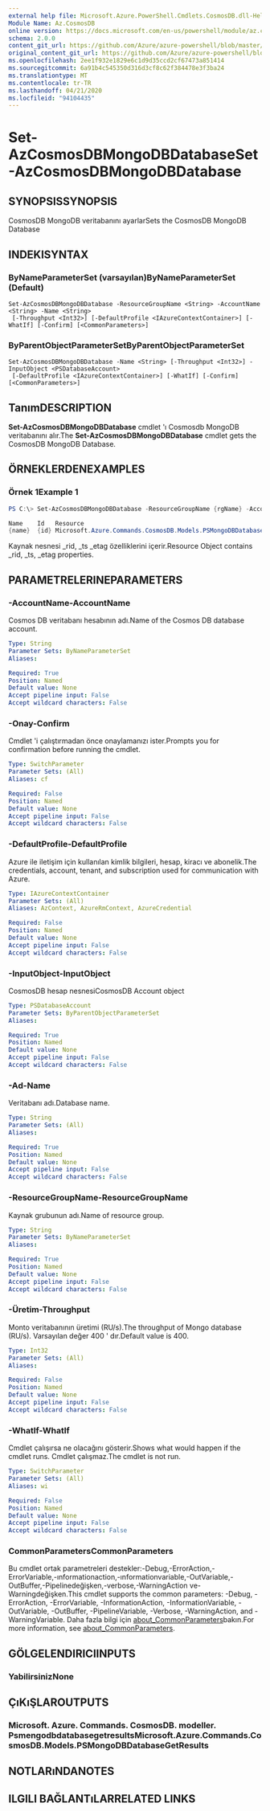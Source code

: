 ```yaml
---
external help file: Microsoft.Azure.PowerShell.Cmdlets.CosmosDB.dll-Help.xml
Module Name: Az.CosmosDB
online version: https://docs.microsoft.com/en-us/powershell/module/az.cosmosdb/set-azcosmosdbmongodbdatabase
schema: 2.0.0
content_git_url: https://github.com/Azure/azure-powershell/blob/master/src/CosmosDB/CosmosDB/help/Set-AzCosmosDBMongoDBDatabase.md
original_content_git_url: https://github.com/Azure/azure-powershell/blob/master/src/CosmosDB/CosmosDB/help/Set-AzCosmosDBMongoDBDatabase.md
ms.openlocfilehash: 2ee1f932e1829e6c1d9d35ccd2cf67473a851414
ms.sourcegitcommit: 6a91b4c545350d316d3cf8c62f384478e3f3ba24
ms.translationtype: MT
ms.contentlocale: tr-TR
ms.lasthandoff: 04/21/2020
ms.locfileid: "94104435"
---
```

# <span data-ttu-id="90e1d-101">Set-AzCosmosDBMongoDBDatabase</span><span class="sxs-lookup"><span data-stu-id="90e1d-101">Set-AzCosmosDBMongoDBDatabase</span></span>

## <span data-ttu-id="90e1d-102">SYNOPSIS</span><span class="sxs-lookup"><span data-stu-id="90e1d-102">SYNOPSIS</span></span>
<span data-ttu-id="90e1d-103">CosmosDB MongoDB veritabanını ayarlar</span><span class="sxs-lookup"><span data-stu-id="90e1d-103">Sets the CosmosDB MongoDB Database</span></span>

## <span data-ttu-id="90e1d-104">INDEKI</span><span class="sxs-lookup"><span data-stu-id="90e1d-104">SYNTAX</span></span>

### <span data-ttu-id="90e1d-105">ByNameParameterSet (varsayılan)</span><span class="sxs-lookup"><span data-stu-id="90e1d-105">ByNameParameterSet (Default)</span></span>
```
Set-AzCosmosDBMongoDBDatabase -ResourceGroupName <String> -AccountName <String> -Name <String>
 [-Throughput <Int32>] [-DefaultProfile <IAzureContextContainer>] [-WhatIf] [-Confirm] [<CommonParameters>]
```

### <span data-ttu-id="90e1d-106">ByParentObjectParameterSet</span><span class="sxs-lookup"><span data-stu-id="90e1d-106">ByParentObjectParameterSet</span></span>
```
Set-AzCosmosDBMongoDBDatabase -Name <String> [-Throughput <Int32>] -InputObject <PSDatabaseAccount>
 [-DefaultProfile <IAzureContextContainer>] [-WhatIf] [-Confirm] [<CommonParameters>]
```

## <span data-ttu-id="90e1d-107">Tanım</span><span class="sxs-lookup"><span data-stu-id="90e1d-107">DESCRIPTION</span></span>
<span data-ttu-id="90e1d-108">**Set-AzCosmosDBMongoDBDatabase** cmdlet 'ı Cosmosdb MongoDB veritabanını alır.</span><span class="sxs-lookup"><span data-stu-id="90e1d-108">The **Set-AzCosmosDBMongoDBDatabase** cmdlet gets the CosmosDB MongoDB Database.</span></span>

## <span data-ttu-id="90e1d-109">ÖRNEKLERDEN</span><span class="sxs-lookup"><span data-stu-id="90e1d-109">EXAMPLES</span></span>

### <span data-ttu-id="90e1d-110">Örnek 1</span><span class="sxs-lookup"><span data-stu-id="90e1d-110">Example 1</span></span>
```powershell
PS C:\> Set-AzCosmosDBMongoDBDatabase -ResourceGroupName {rgName} -AccountName {accountName} -Name {dbName} 

Name    Id   Resource
{name}  {id} Microsoft.Azure.Commands.CosmosDB.Models.PSMongoDBDatabaseGetPropertiesResource
```

<span data-ttu-id="90e1d-111">Kaynak nesnesi _rid, _ts _etag özelliklerini içerir.</span><span class="sxs-lookup"><span data-stu-id="90e1d-111">Resource Object contains _rid, _ts, _etag properties.</span></span>

## <span data-ttu-id="90e1d-112">PARAMETRELERINE</span><span class="sxs-lookup"><span data-stu-id="90e1d-112">PARAMETERS</span></span>

### <span data-ttu-id="90e1d-113">-AccountName</span><span class="sxs-lookup"><span data-stu-id="90e1d-113">-AccountName</span></span>
<span data-ttu-id="90e1d-114">Cosmos DB veritabanı hesabının adı.</span><span class="sxs-lookup"><span data-stu-id="90e1d-114">Name of the Cosmos DB database account.</span></span>

```yaml
Type: String
Parameter Sets: ByNameParameterSet
Aliases:

Required: True
Position: Named
Default value: None
Accept pipeline input: False
Accept wildcard characters: False
```

### <span data-ttu-id="90e1d-115">-Onay</span><span class="sxs-lookup"><span data-stu-id="90e1d-115">-Confirm</span></span>
<span data-ttu-id="90e1d-116">Cmdlet 'i çalıştırmadan önce onaylamanızı ister.</span><span class="sxs-lookup"><span data-stu-id="90e1d-116">Prompts you for confirmation before running the cmdlet.</span></span>

```yaml
Type: SwitchParameter
Parameter Sets: (All)
Aliases: cf

Required: False
Position: Named
Default value: None
Accept pipeline input: False
Accept wildcard characters: False
```

### <span data-ttu-id="90e1d-117">-DefaultProfile</span><span class="sxs-lookup"><span data-stu-id="90e1d-117">-DefaultProfile</span></span>
<span data-ttu-id="90e1d-118">Azure ile iletişim için kullanılan kimlik bilgileri, hesap, kiracı ve abonelik.</span><span class="sxs-lookup"><span data-stu-id="90e1d-118">The credentials, account, tenant, and subscription used for communication with Azure.</span></span>

```yaml
Type: IAzureContextContainer
Parameter Sets: (All)
Aliases: AzContext, AzureRmContext, AzureCredential

Required: False
Position: Named
Default value: None
Accept pipeline input: False
Accept wildcard characters: False
```

### <span data-ttu-id="90e1d-119">-InputObject</span><span class="sxs-lookup"><span data-stu-id="90e1d-119">-InputObject</span></span>
<span data-ttu-id="90e1d-120">CosmosDB hesap nesnesi</span><span class="sxs-lookup"><span data-stu-id="90e1d-120">CosmosDB Account object</span></span>

```yaml
Type: PSDatabaseAccount
Parameter Sets: ByParentObjectParameterSet
Aliases:

Required: True
Position: Named
Default value: None
Accept pipeline input: False
Accept wildcard characters: False
```

### <span data-ttu-id="90e1d-121">-Ad</span><span class="sxs-lookup"><span data-stu-id="90e1d-121">-Name</span></span>
<span data-ttu-id="90e1d-122">Veritabanı adı.</span><span class="sxs-lookup"><span data-stu-id="90e1d-122">Database name.</span></span>

```yaml
Type: String
Parameter Sets: (All)
Aliases:

Required: True
Position: Named
Default value: None
Accept pipeline input: False
Accept wildcard characters: False
```

### <span data-ttu-id="90e1d-123">-ResourceGroupName</span><span class="sxs-lookup"><span data-stu-id="90e1d-123">-ResourceGroupName</span></span>
<span data-ttu-id="90e1d-124">Kaynak grubunun adı.</span><span class="sxs-lookup"><span data-stu-id="90e1d-124">Name of resource group.</span></span>

```yaml
Type: String
Parameter Sets: ByNameParameterSet
Aliases:

Required: True
Position: Named
Default value: None
Accept pipeline input: False
Accept wildcard characters: False
```

### <span data-ttu-id="90e1d-125">-Üretim</span><span class="sxs-lookup"><span data-stu-id="90e1d-125">-Throughput</span></span>
<span data-ttu-id="90e1d-126">Monto veritabanının üretimi (RU/s).</span><span class="sxs-lookup"><span data-stu-id="90e1d-126">The throughput of Mongo database (RU/s).</span></span>
<span data-ttu-id="90e1d-127">Varsayılan değer 400 ' dır.</span><span class="sxs-lookup"><span data-stu-id="90e1d-127">Default value is 400.</span></span>

```yaml
Type: Int32
Parameter Sets: (All)
Aliases:

Required: False
Position: Named
Default value: None
Accept pipeline input: False
Accept wildcard characters: False
```

### <span data-ttu-id="90e1d-128">-WhatIf</span><span class="sxs-lookup"><span data-stu-id="90e1d-128">-WhatIf</span></span>
<span data-ttu-id="90e1d-129">Cmdlet çalışırsa ne olacağını gösterir.</span><span class="sxs-lookup"><span data-stu-id="90e1d-129">Shows what would happen if the cmdlet runs.</span></span>
<span data-ttu-id="90e1d-130">Cmdlet çalışmaz.</span><span class="sxs-lookup"><span data-stu-id="90e1d-130">The cmdlet is not run.</span></span>

```yaml
Type: SwitchParameter
Parameter Sets: (All)
Aliases: wi

Required: False
Position: Named
Default value: None
Accept pipeline input: False
Accept wildcard characters: False
```

### <span data-ttu-id="90e1d-131">CommonParameters</span><span class="sxs-lookup"><span data-stu-id="90e1d-131">CommonParameters</span></span>
<span data-ttu-id="90e1d-132">Bu cmdlet ortak parametreleri destekler:-Debug,-ErrorAction,-ErrorVariable,-ınformationaction,-ınformationvariable,-OutVariable,-OutBuffer,-Pipelinedeğişken,-verbose,-WarningAction ve-Warningdeğişken.</span><span class="sxs-lookup"><span data-stu-id="90e1d-132">This cmdlet supports the common parameters: -Debug, -ErrorAction, -ErrorVariable, -InformationAction, -InformationVariable, -OutVariable, -OutBuffer, -PipelineVariable, -Verbose, -WarningAction, and -WarningVariable.</span></span> <span data-ttu-id="90e1d-133">Daha fazla bilgi için [about_CommonParameters](http://go.microsoft.com/fwlink/?LinkID=113216)bakın.</span><span class="sxs-lookup"><span data-stu-id="90e1d-133">For more information, see [about_CommonParameters](http://go.microsoft.com/fwlink/?LinkID=113216).</span></span>

## <span data-ttu-id="90e1d-134">GÖLGELENDIRICI</span><span class="sxs-lookup"><span data-stu-id="90e1d-134">INPUTS</span></span>

### <span data-ttu-id="90e1d-135">Yabilirsiniz</span><span class="sxs-lookup"><span data-stu-id="90e1d-135">None</span></span>

## <span data-ttu-id="90e1d-136">ÇıKıŞLAR</span><span class="sxs-lookup"><span data-stu-id="90e1d-136">OUTPUTS</span></span>

### <span data-ttu-id="90e1d-137">Microsoft. Azure. Commands. CosmosDB. modeller. Psmengodbdatabasegetresults</span><span class="sxs-lookup"><span data-stu-id="90e1d-137">Microsoft.Azure.Commands.CosmosDB.Models.PSMongoDBDatabaseGetResults</span></span>

## <span data-ttu-id="90e1d-138">NOTLARıNDA</span><span class="sxs-lookup"><span data-stu-id="90e1d-138">NOTES</span></span>

## <span data-ttu-id="90e1d-139">ILGILI BAĞLANTıLAR</span><span class="sxs-lookup"><span data-stu-id="90e1d-139">RELATED LINKS</span></span>
